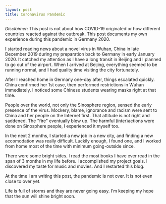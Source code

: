 ```yaml
---
layout: post
title: Coronavirus Pandemic
---
```


*Disclaimer:* This post is not about how COVID-19 originated or how different countries reacted against the outbreak. This post documents my own experience during this pandemic in Germany 2020.

I started reading news about a novel virus in Wuhan, China in late December 2019 during my preparation back to Germany in early January 2020. It catched my attention as I have a long transit in Beijing and I planned to go out of the airport. When I arrived at Beijing, everything seemed to be running normal, and I had quality time visiting the city fortunately.

After I reached home in Germany one-day after, things escalated quickly. China confirmed her 1st case, then performed restrictions in Wuhan immediately. I noticed some Chinese students wearing masks right at that time.

People over the world, not only the Sinosphere region, sensed the early presence of the virus. Mockery, blame, ignorance and racism were sent to China and her people on the Internet first. That attitude is not right and saddened. The "fire" eventually blew up. The harmful (inter)actions were done on Sinosphere people, I experienced it myself too.

In the next 2 months, I started a new job in a new city, and finding a new accomodation was really difficult. Luckily enough, I found one, and I worked from home most of the time with minimum going-outside since. 

There were some bright sides. I read the most books I have ever read in the span of 3 months in my life before. I accomplished my project goals. I discovered my taste for music and movies. And I restarted this blog.

At the time I am writing this post, the pandemic is not over. It is not even close to over yet.

Life is full of storms and they are never going easy. I'm keeping my hope that the sun will shine bright soon.
